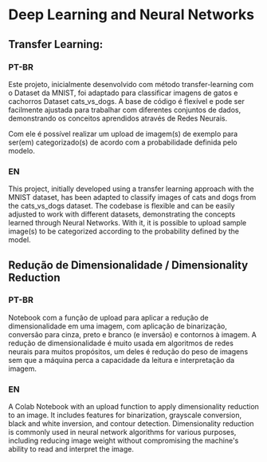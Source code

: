 # Deep Learning and Neural Networks

## Transfer Learning:
### PT-BR
Este projeto, inicialmente desenvolvido com método transfer-learning com o Dataset da MNIST, foi adaptado para classificar imagens de gatos e cachorros Dataset cats_vs_dogs. A base de código é flexível e pode ser facilmente ajustada para trabalhar com diferentes conjuntos de dados, demonstrando os conceitos aprendidos através de Redes Neurais.

Com ele é possível realizar um upload de imagem(s) de exemplo para ser(em) categorizado(s) de acordo com a probabilidade definida pelo modelo.

### EN
This project, initially developed using a transfer learning approach with the MNIST dataset, has been adapted to classify images of cats and dogs from the cats_vs_dogs dataset. The codebase is flexible and can be easily adjusted to work with different datasets, demonstrating the concepts learned through Neural Networks.
With it, it is possible to upload sample image(s) to be categorized according to the probability defined by the model.

## Redução de Dimensionalidade / Dimensionality Reduction

### PT-BR
Notebook com a função de upload para aplicar a redução de dimensionalidade em uma imagem, com aplicação de binarização, conversão para cinza, preto e branco (e inversão) e contornos à imagem. A redução de dimensionalidade é muito usada em algoritmos de redes neurais para muitos propósitos, um deles é redução do peso de imagens sem que a máquina perca a capacidade da leitura e interpretação da imagem.

### EN
A Colab Notebook with an upload function to apply dimensionality reduction to an image. It includes features for binarization, grayscale conversion, black and white inversion, and contour detection. Dimensionality reduction is commonly used in neural network algorithms for various purposes, including reducing image weight without compromising the machine's ability to read and interpret the image.
